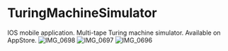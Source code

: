 # TuringMachineSimulator
IOS mobile application. Multi-tape Turing machine simulator. Available on AppStore.
![IMG_0698](https://user-images.githubusercontent.com/69481493/211643101-d295d8c2-50fe-4188-919c-c20df9e54100.PNG)
![IMG_0697](https://user-images.githubusercontent.com/69481493/211643143-0e70db39-56ff-4b80-a970-747b9b979ae0.PNG)
![IMG_0696](https://user-images.githubusercontent.com/69481493/211643155-9b8080ec-7b25-4e88-a367-7971882e8a2e.PNG)
